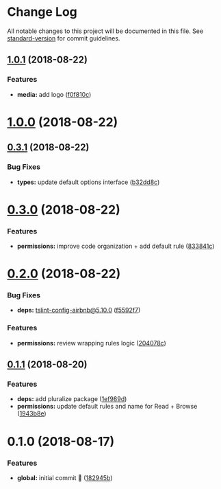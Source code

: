 # Change Log

All notable changes to this project will be documented in this file. See [standard-version](https://github.com/conventional-changelog/standard-version) for commit guidelines.

<a name="1.0.1"></a>
## [1.0.1](https://github.com/waitandseeagency/graphql-sword/compare/v1.0.0...v1.0.1) (2018-08-22)


### Features

* **media:** add logo ([f0f810c](https://github.com/waitandseeagency/graphql-sword/commit/f0f810c))



<a name="1.0.0"></a>
# [1.0.0](https://github.com/waitandseeagency/graphql-sword/compare/v0.3.1...v1.0.0) (2018-08-22)



<a name="0.3.1"></a>
## [0.3.1](https://github.com/waitandseeagency/graphql-middleware-permissions-layer/compare/v0.3.0...v0.3.1) (2018-08-22)


### Bug Fixes

* **types:** update default options interface ([b32dd8c](https://github.com/waitandseeagency/graphql-middleware-permissions-layer/commit/b32dd8c))



<a name="0.3.0"></a>
# [0.3.0](https://github.com/waitandseeagency/graphql-middleware-permissions-layer/compare/v0.2.0...v0.3.0) (2018-08-22)


### Features

* **permissions:** improve code organization + add default rule ([833841c](https://github.com/waitandseeagency/graphql-middleware-permissions-layer/commit/833841c))



<a name="0.2.0"></a>
# [0.2.0](https://github.com/waitandseeagency/graphql-middleware-permissions-layer/compare/v0.1.1...v0.2.0) (2018-08-22)


### Bug Fixes

* **deps:** tslint-config-airbnb@5.10.0 ([f5592f7](https://github.com/waitandseeagency/graphql-middleware-permissions-layer/commit/f5592f7))


### Features

* **permissions:** review wrapping rules logic ([204078c](https://github.com/waitandseeagency/graphql-middleware-permissions-layer/commit/204078c))



<a name="0.1.1"></a>
## [0.1.1](https://github.com/waitandseeagency/graphql-middleware-permissions-layer/compare/v0.1.0...v0.1.1) (2018-08-20)


### Features

* **deps:** add pluralize package ([1ef989d](https://github.com/waitandseeagency/graphql-middleware-permissions-layer/commit/1ef989d))
* **permissions:** update default rules and name for Read + Browse ([1943b8e](https://github.com/waitandseeagency/graphql-middleware-permissions-layer/commit/1943b8e))



<a name="0.1.0"></a>
# 0.1.0 (2018-08-17)


### Features

* **global:** initial commit 🎉 ([182945b](https://github.com/waitandseeagency/graphql-middleware-permissions-layer/commit/182945b))
